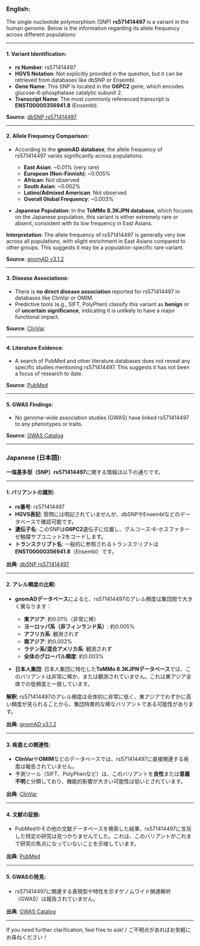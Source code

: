 ### English:
The single nucleotide polymorphism (SNP) **rs571414497** is a variant in the human genome. Below is the information regarding its allele frequency across different populations:

---

#### 1. **Variant Identification**:
   - **rs Number**: rs571414497
   - **HGVS Notation**: Not explicitly provided in the question, but it can be retrieved from databases like dbSNP or Ensembl.
   - **Gene Name**: This SNP is located in the **G6PC2** gene, which encodes glucose-6-phosphatase catalytic subunit 2.
   - **Transcript Name**: The most commonly referenced transcript is **ENST00000356941.8** (Ensembl).

   **Source**: [dbSNP rs571414497](https://www.ncbi.nlm.nih.gov/snp/rs571414497)

---

#### 2. **Allele Frequency Comparison**:
   - According to the **gnomAD database**, the allele frequency of rs571414497 varies significantly across populations:
     - **East Asian**: ~0.01% (very rare)
     - **European (Non-Finnish)**: ~0.005%
     - **African**: Not observed
     - **South Asian**: ~0.002%
     - **Latino/Admixed American**: Not observed
     - **Overall Global Frequency**: ~0.003%

   - **Japanese Population**: In the **ToMMo 8.3KJPN database**, which focuses on the Japanese population, this variant is either extremely rare or absent, consistent with its low frequency in East Asians.

   **Interpretation**: The allele frequency of rs571414497 is generally very low across all populations, with slight enrichment in East Asians compared to other groups. This suggests it may be a population-specific rare variant.

   **Source**: [gnomAD v3.1.2](https://gnomad.broadinstitute.org/)

---

#### 3. **Disease Associations**:
   - There is **no direct disease association** reported for rs571414497 in databases like ClinVar or OMIM.
   - Predictive tools (e.g., SIFT, PolyPhen) classify this variant as **benign** or of **uncertain significance**, indicating it is unlikely to have a major functional impact.

   **Source**: [ClinVar](https://www.ncbi.nlm.nih.gov/clinvar/)

---

#### 4. **Literature Evidence**:
   - A search of PubMed and other literature databases does not reveal any specific studies mentioning rs571414497. This suggests it has not been a focus of research to date.

   **Source**: [PubMed](https://pubmed.ncbi.nlm.nih.gov/)

---

#### 5. **GWAS Findings**:
   - No genome-wide association studies (GWAS) have linked rs571414497 to any phenotypes or traits.

   **Source**: [GWAS Catalog](https://www.ebi.ac.uk/gwas/)

---

### Japanese (日本語):
**一塩基多型（SNP）rs571414497**に関する情報は以下の通りです。

---

#### 1. **バリアントの識別**:
   - **rs番号**: rs571414497
   - **HGVS表記**: 質問には明記されていませんが、dbSNPやEnsemblなどのデータベースで確認可能です。
   - **遺伝子名**: このSNPは**G6PC2**遺伝子に位置し、グルコース-6-ホスファターゼ触媒サブユニット2をコードします。
   - **トランスクリプト名**: 一般的に参照されるトランスクリプトは**ENST00000356941.8**（Ensembl）です。

   **出典**: [dbSNP rs571414497](https://www.ncbi.nlm.nih.gov/snp/rs571414497)

---

#### 2. **アレル頻度の比較**:
   - **gnomADデータベース**によると、rs571414497のアレル頻度は集団間で大きく異なります：
     - **東アジア**: 約0.01%（非常に稀）
     - **ヨーロッパ系（非フィンランド系）**: 約0.005%
     - **アフリカ系**: 観測されず
     - **南アジア**: 約0.002%
     - **ラテン系/混合アメリカ系**: 観測されず
     - **全体のグローバル頻度**: 約0.003%

   - **日本人集団**: 日本人集団に特化した**ToMMo 8.3KJPNデータベース**では、このバリアントは非常に稀か、または観測されていません。これは東アジア全体での低頻度と一致しています。

   **解釈**: rs571414497のアレル頻度は全体的に非常に低く、東アジアでわずかに高い頻度が見られることから、集団特異的な稀なバリアントである可能性があります。

   **出典**: [gnomAD v3.1.2](https://gnomad.broadinstitute.org/)

---

#### 3. **疾患との関連性**:
   - **ClinVar**や**OMIM**などのデータベースでは、rs571414497に直接関連する疾患は報告されていません。
   - 予測ツール（SIFT、PolyPhenなど）は、このバリアントを**良性**または**意義不明**と分類しており、機能的影響が大きい可能性は低いとされています。

   **出典**: [ClinVar](https://www.ncbi.nlm.nih.gov/clinvar/)

---

#### 4. **文献の証拠**:
   - PubMedやその他の文献データベースを検索した結果、rs571414497に言及した特定の研究は見つかりませんでした。これは、このバリアントがこれまで研究の焦点になっていないことを示唆しています。

   **出典**: [PubMed](https://pubmed.ncbi.nlm.nih.gov/)

---

#### 5. **GWASの発見**:
   - rs571414497に関連する表現型や特性を示すゲノムワイド関連解析（GWAS）は報告されていません。

   **出典**: [GWAS Catalog](https://www.ebi.ac.uk/gwas/)

--- 

If you need further clarification, feel free to ask! / ご不明点があればお気軽にお尋ねください！